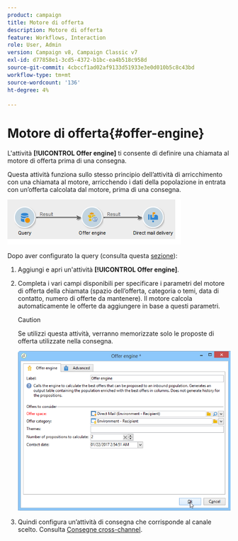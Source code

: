```yaml
---
product: campaign
title: Motore di offerta
description: Motore di offerta
feature: Workflows, Interaction
role: User, Admin
version: Campaign v8, Campaign Classic v7
exl-id: d77858e1-3cd5-4372-b1bc-ea4b518c958d
source-git-commit: 4cbccf1ad02af9133d51933e3e0d010b5c8c43bd
workflow-type: tm+mt
source-wordcount: '136'
ht-degree: 4%

---
```


# Motore di offerta{#offer-engine}

L&#39;attività **[!UICONTROL Offer engine]** ti consente di definire una chiamata al motore di offerta prima di una consegna.

Questa attività funziona sullo stesso principio dell’attività di arricchimento con una chiamata al motore, arricchendo i dati della popolazione in entrata con un’offerta calcolata dal motore, prima di una consegna.

![](assets/int_offerengine_activity2.png)

Dopo aver configurato la query (consulta questa [sezione](query.md)):

1. Aggiungi e apri un&#39;attività **[!UICONTROL Offer engine]**.
1. Completa i vari campi disponibili per specificare i parametri del motore di offerta della chiamata (spazio dell’offerta, categoria o temi, data di contatto, numero di offerte da mantenere). Il motore calcola automaticamente le offerte da aggiungere in base a questi parametri.

   >[!CAUTION]
   >
   >Se utilizzi questa attività, verranno memorizzate solo le proposte di offerta utilizzate nella consegna.

   ![](assets/int_offerengine_activity1.png)

1. Quindi configura un’attività di consegna che corrisponde al canale scelto. Consulta [Consegne cross-channel](cross-channel-deliveries.md).

